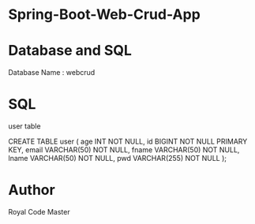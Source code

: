 # Spring-Boot-Web-Crud-App

# Database and SQL
Database Name : webcrud

# SQL

user table 

CREATE TABLE user (
    age INT NOT NULL,
    id BIGINT NOT NULL PRIMARY KEY,
    email VARCHAR(50) NOT NULL,
    fname VARCHAR(50) NOT NULL,
    lname VARCHAR(50) NOT NULL,
    pwd VARCHAR(255) NOT NULL
);


# Author

Royal Code Master
